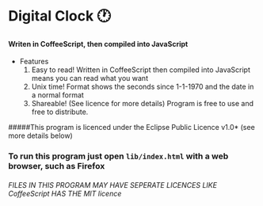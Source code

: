 # Digital Clock :clock1:
#### Writen in CoffeeScript, then compiled into JavaScript

* Features
  1. Easy to read! Written in CoffeeScript then compiled into JavaScript means you can read what you want
  2. Unix time! Format shows the seconds since 1-1-1970 and the date in a normal format
  3. Shareable! (See licence for more details) Program is free to use and free to distribute. 

#####This program is licenced under the Eclipse Public Licence v1.0* (see more details below)
  
### To run this program just open `lib/index.html` with a web browser, such as Firefox



###### FILES IN THIS PROGRAM MAY HAVE SEPERATE LICENCES LIKE CoffeeScript HAS THE MIT licence

